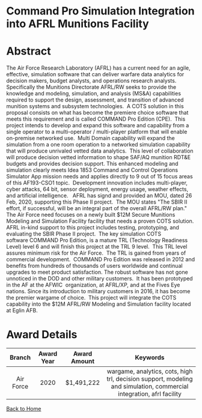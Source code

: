 
Command Pro Simulation Integration into AFRL Munitions Facility
===============================================================

# Abstract


The Air Force Research Laboratory (AFRL) has a current need for an agile, effective, simulation software that can deliver warfare data analytics for decision makers, budget analysts, and operations research analysts.  Specifically the Munitions Directorate AFRL/RW seeks to provide the knowledge and modeling, simulation, and analysis (MS&A) capabilities required to support the design, assessment, and transition of advanced munition systems and subsystem technologies.  A COTS solution in this proposal consists on what has become the premiere choice software that meets this requirement and is called COMMAND Pro Edition (CPE).  This project intends to develop and expand this software and capability from a single operator to a multi-operator / multi-player platform that will enable on-premise networked use.  Multi Domain capability will expand the simulation from a one room operation to a networked simulation capability that will produce unrivaled vetted data analytics.  This level of collaboration will produce decision vetted information to shape SAF/AQ munition RDT&E budgets and provides decision support. This enhanced modeling and simulation clearly meets Idea 1853 Command and Control Operations Simulator App mission needs and applies directly to 9 out of 15 focus areas of this AF193-CSO1 topic.  Development innovation includes multi-player, cyber attacks, 64 bit, sensor deployment, energy usage, weather effects, and artificial intelligence.   AFRL has signd and provided an MOU, dated 26 Feb, 2020, supporting this Phase II project.  The MOU states "The SBIR II effort, if successful, will be an integral part of the overall AFRL/RW plan."  The Air Force need focuses on a newly built $12M Secure Munitions Modeling and Simulation Facility facility that needs a proven COTS solution. AFRL in-kind support to this project includes testing, prototyping, and evaluating the SBIR Phase II project.  The key simulation COTS software COMMAND Pro Edition, is a mature TRL (Technology Readiness Level) level 6 and will finish this project at the TRL 9 level.  This TRL level assures minimum risk for the Air Force.  The TRL is gained from years of commercial development.  COMMAND Pro Edition was released in 2012 and benefits from hundreds of thousands of users worldwide and continual upgrades to meet product satisfaction. The robust software has not gone unnoticed in the DOD and other military customers.  It has been prototyped in the AF at the AFWIC  organization, at AFRL/XP, and at the Fives Eye nations. Since its introduction to military customers in 2016, it has become the premier wargame of choice.  This project will integrate the COTS capability into the $12M AFRL/RW Modeling and Simulation facility located at Eglin AFB.   

# Award Details

|Branch|Award Year|Award Amount|Keywords|
| :---: | :---: | :---: | :---: |
|Air Force|2020|$1,491,222|wargame, analytics, cots, high trl, decision support, modeling and simulation, commercial integration, afrl facility|
  
  


[Back to Home](https://github.com/chrischow/dod_sbir_awards#1701)
